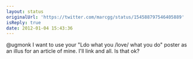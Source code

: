 ```yaml
---
layout: status
originalUrl: 'https://twitter.com/marcgg/status/154588797546405889'
isReply: true
date: 2012-01-04 15:43:36
---
```


@ugmonk I want to use your "Ldo what you /love/ what you do" poster as an illus for an article of mine. I'll link and all. Is that ok?
